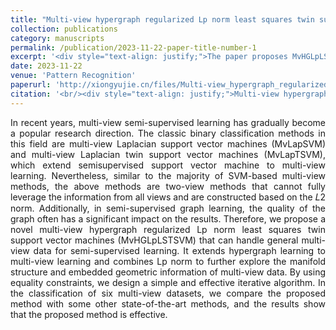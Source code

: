 ```yaml
---
title: "Multi-view hypergraph regularized Lp norm least squares twin support vector machines for semi-supervised learning"
collection: publications
category: manuscripts
permalink: /publication/2023-11-22-paper-title-number-1
excerpt: '<div style="text-align: justify;">The paper proposes MvHGLpLSTSVM for multi - view semi - supervised learning, combining hypergraph and Lp norm, and validates its effectiveness via experiments.</div>'
date: 2023-11-22
venue: 'Pattern Recognition'
paperurl: 'http://xiongyujie.cn/files/Multi-view_hypergraph_regularized_Lp_norm_least_squares_twin_support_vector_machines_for_semi-supervised_learning.pdf'
citation: '<br/><div style="text-align: justify;">Multi-view hypergraph regularized Lp norm least squares twin support vector machines for semi-supervised learning, J. Lu, X.-J. Xie* and Y.-J. Xiong, Pattern Recognition, 2024, 156: 110753</div>'
---
```


<div style="text-align: justify;">In recent years, multi-view semi-supervised learning has gradually become a popular research direction. The classic binary classification methods in this field are multi-view Laplacian support vector machines (MvLapSVM) and multi-view Laplacian twin support vector machines (MvLapTSVM), which extend semisupervised support vector machine to multi-view learning. Nevertheless, similar to the majority of SVM-based multi-view methods, the above methods are two-view methods that cannot fully leverage the information from all views and are constructed based on the 𝐿2 norm. Additionally, in semi-supervised graph learning, the quality of the graph often has a significant impact on the results. Therefore, we propose a novel multi-view hypergraph regularized Lp norm least squares twin support vector machines (MvHGLpLSTSVM) that can handle general multi-view data for semi-supervised learning. It extends hypergraph learning to multi-view learning and combines Lp norm to further explore the manifold structure and embedded geometric information of multi-view data. By using equality constraints, we design a simple and effective iterative algorithm. In the classification of six multi-view datasets, we compare the proposed method with some other state-of-the-art methods, and the results show that the proposed method is effective.</div>

<br/>
